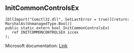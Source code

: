 ## InitCommonControlsEx

```
[DllImport("Comctl32.dll", SetLastError = true)][return: MarshalAs(UnmanagedType.Bool)]
public static extern bool InitCommonControlsEx(
   ref INITCOMMONCONTROLSEX iccex
);
```

Microsoft documentation: [Link](https://docs.microsoft.com/en-us/windows/win32/api/commctrl/nf-commctrl-initcommoncontrolsex)
